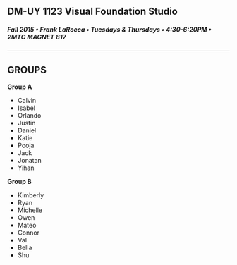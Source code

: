 ## DM-UY 1123 Visual Foundation Studio
##### Fall 2015 • Frank LaRocca • Tuesdays & Thursdays • 4:30-6:20PM • 2MTC MAGNET 817 

---


## GROUPS

**Group A**
* Calvin
* Isabel
* Orlando
* Justin
* Daniel
* Katie
* Pooja
* Jack
* Jonatan
* Yihan


**Group B**
* Kimberly
* Ryan
* Michelle
* Owen
* Mateo
* Connor
* Val
* Bella
* Shu



